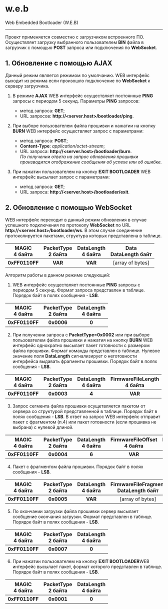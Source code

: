 # w.e.b
Web Embedded Bootloader (W.E.B)

---

Проект применяется совместно с загрузчиком встроенного ПО. Осуществляет загрузку выбранного пользователем **BIN** файла в загрузчик с помощью **POST** запроса или подключения по **WebSocket**.

## 1. Обновление с помощью AJAX

Данный режим является режимом по умолчанию. WEB интерфейс выходит из режима если произошло подключение по **WebSocket** к серверу загрузчика. 

1) В режиме **AJAX** WEB интерфейс осуществляет постоянные **PING** запросы с периодом 5 секунд. Параметры  **PING** запросов:
   - метод запроса: **GET**;
   - URL запросов: **http://<server.host>/bootloader/ping**.
2) При выборе пользователем файла прошивки и нажатии на кнопку **BURN** WEB интерфейс осуществляет запрос с параметрами:
   - метод запроса: **POST**;
   - **Content-Type**: *application/octet-stream*;
   - URL запроса: **http://<server.host>/bootloader/burn**.    
*По получении ответа на запрос обновления прошивки производится отображение сообщения об успехе или об ошибке.*

3) При нажатии пользователем на кнопку **EXIT BOOTLOADER** WEB интерфейс высылает запрос с параметрами:
   - метод запроса: **GET**;
   - URL запроса: **http://<server.host>/bootloader/exit**.




## 2. Обновление с помощью WebSocket

WEB интерфейс переходит в данный режим обновления в случае успешного подключения по протоколу **WebSocket** по URL  **http://<server.host>/bootloader/ws**. В этом случае соединение протоколируется пакетами, структура которых представлена в таблице.

| MAGIC<br>4 байта | PacketType<br>2 байта | DataLength<br>4 байта | Data<br>DataLength байт |
|:---:|:---:|:---:|:---:|
|**0xFF0110FF**|**VAR**|**VAR**|[array of bytes]|

Алгоритм работы в данном режиме следующий:

1) WEB интерфейс осуществляет постоянные **PING** запросы с периодом 5 секунд. Формат запроса представлен в таблице. Порядок байт в полях сообщения - **LSB**.
   
| MAGIC<br>4 байта | PacketType<br>2 байта | DataLength<br>4 байта |
|:---:|:---:|:---:|
|**0xFF0110FF**|**0x0006**|**0**|

2) При получении запроса с **PacketType=0x0002** или при выборе пользователем файла прошивки и нажатия на кнопку **BURN** WEB интерфейс однократно высылает пакет готовности с размером файла прошивки. Формат команды представлен в таблице. Нулевое значение поля **DataLength** сигнализирует о неготовности интерфейса выдавать фрагменты прошивки. Порядок байт в полях сообщения - **LSB**.
   
| MAGIC<br>4 байта | PacketType<br>2 байта | DataLength<br>4 байта | FirmwareFileLength<br>4 байта |
|:---:|:---:|:---:|:---:|
|**0xFF0110FF**|**0x0003**|**4**|**VAR**|

3) Запрос сегмента файла прошивки осущетвляется пакетом от сервера со структурой представленной в таблице. Порядок байт в полях сообщения - **LSB**. В ответ на запрос WEB интерфейс отправит пакет с фрагментом (п.4) или пакет готовности (если прошивка не выбрана) с нулевой длиной.
   
| MAGIC<br>4 байта | PacketType<br>2 байта | DataLength<br>4 байта | FirmwareFileOffset<br>4 байта | FirmwareFragmentSize<br>2 байта |
|:---:|:---:|:---:|:---:|:---:|
|**0xFF0110FF**|**0x0004**|**6**|**VAR**|**VAR**|

4) Пакет с фрагментом файла прошивки. Порядок байт в полях сообщения - **LSB**.
   
| MAGIC<br>4 байта | PacketType<br>2 байта | DataLength<br>4 байта | FirmwareFileFragment<br>DataLength байт |
|:---:|:---:|:---:|:---:|
|**0xFF0110FF**|**0x0005**|**VAR**|[array of bytes]|

5) По окончании загрузки файла прошивки сервер высылает сообщение окончания загрузки. Формат представлен в таблице. Порядок байт в полях сообщения - **LSB**.

| MAGIC<br>4 байта | PacketType<br>2 байта | DataLength<br>4 байта |
|:---:|:---:|:---:|
|**0xFF0110FF**|**0x0007**|**0**|

6) При нажатии пользователем на кнопку **EXIT BOOTLOADER**WEB интерфейс высылает пакет, формат которого представлен в таблице. Порядок байт в полях сообщения - **LSB**.

| MAGIC<br>4 байта | PacketType<br>2 байта | DataLength<br>4 байта |
|:---:|:---:|:---:|
|**0xFF0110FF**|**0x0001**|**0**|